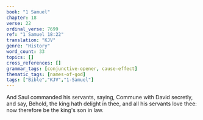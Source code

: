 ```yaml
---
book: "1 Samuel"
chapter: 18
verse: 22
ordinal_verse: 7699
ref: "1 Samuel 18:22"
translation: "KJV"
genre: "History"
word_count: 33
topics: []
cross_references: []
grammar_tags: [conjunctive-opener, cause-effect]
thematic_tags: [names-of-god]
tags: ["Bible","KJV","1-Samuel"]
---
```

And Saul commanded his servants, saying, Commune with David secretly, and say, Behold, the king hath delight in thee, and all his servants love thee: now therefore be the king's son in law.
